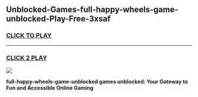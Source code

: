 
## Unblocked-Games-full-happy-wheels-game-unblocked-Play-Free-3xsaf
<h3>
<a href="https://premium76.site?title=full-happy-wheels-game-unblocked&ref=10A">CLICK TO PLAY</a></h3>
<hr>

<h3>
<a href="https://premium76.site?title=full-happy-wheels-game-unblocked&ref=10A">CLICK 2 PLAY</a>
  
</h3>

<a href="https://premium76.site?title=full-happy-wheels-game-unblocked&ref=10A"><img src="https://clearcache.store/games.png"></a>


**full-happy-wheels-game-unblocked games unblocked: Your Gateway to Fun and Accessible Online Gaming**
